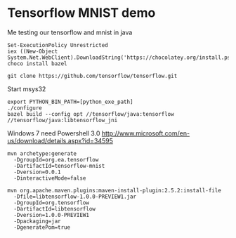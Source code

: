 # Tensorflow MNIST demo
Me testing our tensorflow and mnist in java

```
Set-ExecutionPolicy Unrestricted
iex ((New-Object System.Net.WebClient).DownloadString('https://chocolatey.org/install.ps1'))
choco install bazel
```

```
git clone https://github.com/tensorflow/tensorflow.git
```

Start msys32
```
export PYTHON_BIN_PATH=[python_exe_path]
./configure
bazel build --config opt //tensorflow/java:tensorflow //tensorflow/java:libtensorflow_jni
```

Windows 7 need Powershell 3.0
http://www.microsoft.com/en-us/download/details.aspx?id=34595

```
mvn archetype:generate
  -DgroupId=org.ea.tensorflow
  -DartifactId=tensorflow-mnist
  -Dversion=0.0.1
  -DinteractiveMode=false
```


```
mvn org.apache.maven.plugins:maven-install-plugin:2.5.2:install-file
  -Dfile=libtensorflow-1.0.0-PREVIEW1.jar
  -DgroupId=org.tensorflow
  -DartifactId=libtensorflow
  -Dversion=1.0.0-PREVIEW1
  -Dpackaging=jar
  -DgeneratePom=true
```
